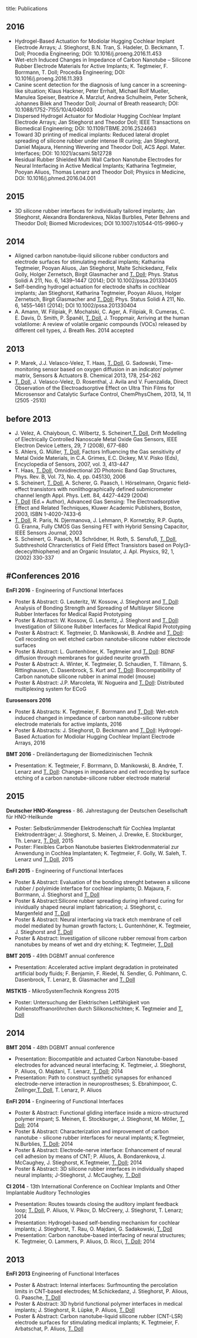 title: Publications

2016
---
* Hydrogel-Based Actuation for Modiolar Hugging Cochlear Implant Electrode Arrays; J. Stieghorst, B.N. Tran, S. Hadeler, D. Beckmann, T. Doll; Procedia Engineering; DOI: 10.1016/j.proeng.2016.11.453
* Wet-etch Induced Changes in Impedance of Carbon Nanotube – Silicone Rubber Electrode Materials for Active Implants; K. Tegtmeier, F. Borrmann, T. Doll; Procedia Engineering; DOI: 10.1016/j.proeng.2016.11.393
* Canine scent detection for the diagnosis of lung cancer in a screening-like situation; Klaus Hackner, Peter Errhalt, Michael Rolf Mueller, Manulea Speiser, Beatrice A. Marzluf, Andrea Schulheim, Peter Schenk, Johannes Bilek and Theodor Doll; Journal of Breath reasearch; DOI: 10.1088/1752-7155/10/4/046003
* Dispersed Hydrogel Actuator for Modiolar Hugging Cochlear Implant Electrode Arrays; Jan Stieghorst and Theodor Doll; IEEE Transactions on Biomedical Engineering; DOI: 10.1109/TBME.2016.2524663
*	Toward 3D printing of medical implants: Reduced lateral droplet spreading of silicone rubber under intense IR curing; Jan Stieghorst, Daniel Majaura, Henning Wevering and Theodor Doll,  ACS Appl. Mater. Interfaces; DOI: 10.1021/acsami.5b12728 
* Residual Rubber Shielded Multi Wall Carbon Nanotube Electrodes for Neural Interfacing in Active Medical Implants; Katharina Tegtmeier, Pooyan Aliuos, Thomas Lenarz and Theodor Doll; Physics in Medicine, DOI: 10.1016/j.phmed.2016.04.001

2015
---
* 3D silicone rubber interfaces for individually tailored implants; Jan Stieghorst, Alexandra Bondarenkova, Niklas Burblies, Peter Behrens and Theodor Doll; Biomed Microdevices; DOI 10.1007/s10544-015-9960-y 


2014
---
* Aligned carbon nanotube-liquid silicone rubber conductors and electrode surfaces for stimulating medical implants; Katharina Tegtmeier, Pooyan Aliuos, Jan Stieghorst, Malte Schickedanz, Felix Golly, Holger Zernetsch, Birgit Glasmacher and [T. Doll](pagedoll.html); Phys. Status Solidi A 211, No. 6, 1439–1447 (2014); DOI 10.1002/pssa.201330405
* Self-bending hydrogel actuation for electrode shafts in cochlear implants; Jan Stieghorst, Katharina Tegtmeier, Pooyan Aliuos, Holger Zernetsch, Birgit Glasmacher and [T. Doll](pagedoll.html); Phys. Status Solidi A 211, No. 6, 1455–1461 (2014); DOI 10.1002/pssa.201330404
* A. Amann, W. Filipiak, P. Mochalski, C. Ager, A. Filipiak, R. Cumeras, C. E. Davis, D. Smith, P. Španěl, [T. Doll](pagedoll.html), J. Troppmair, Arriving at the human volatilome: A review of volatile organic compounds (VOCs) released by different cell types, J. Breath Res. 2014 accepted



2013
---
* P. Marek, J.J. Velasco-Velez, T. Haas, [T. Doll](pagedoll.html), G. Sadowski, Time-monitoring sensor based on oxygen diffusion in an indicator/ polymer matrix, Sensors & Actuators B. Chemical 2013, 178, 254-262
* [T. Doll](pagedoll.html), J. Velasco-Velez, D. Rosenthal, J. Avila and V. Fuenzalida, Direct Observation of the Electroadsorptive Effect on Ultra Thin Films for Microsensor and Catalytic Surface Control, ChemPhysChem, 2013, 14, 11 (2505 -2510)

before 2013
---
* J. Velez, A. Chaiyboun, C. Wilbertz, S. Scheinert,[T. Doll](pagedoll.html), Drift Modelling of Electrically Controlled Nanoscale Metal Oxide Gas Sensors, IEEE Electron Device Letters, 29, 7 (2008), 677-680
* S. Ahlers, G. Müller, [T. Doll](pagedoll.html), Factors Influencing the Gas sensitivity of Metal Oxide Materials, in C.A. Grimes, E.C. Dickey, M.V. Pisko (Eds), Encyclopedia of Sensors, 2007, vol. 3, 413-447
* T. Haas, [T. Doll](pagedoll.html), Omnidirectional 2D Photonic Band Gap Structures, Phys. Rev. B, Vol. 73, No. 4, pp. 045130, 2006
* S. Scheinert, [T. Doll](pagedoll.html), A. Scherer, G. Paasch, I. Hörselmann, Organic field-effect transistors with nonlithographically defined submicrometer channel length  Appl. Phys. Lett. 84, 4427-4429 (2004)
* [T. Doll](pagedoll.html) (Ed.+ Author), Advanced Gas Sensing: The Electroadsorptive Effect and Related Techniques, Kluwer Academic Publishers, Boston, 2003, ISBN 1-4020-7433-6
* [T. Doll](pagedoll.html), R. Paris, N. Djermanova, J. Lehmann, P. Kornetzky, R.P. Gupta, G. Eranna, Fully CMOS Gas Sensing FET with Hybrid Sensing Capacitor, IEEE Sensors Journal, 2003
* S. Scheinert, G. Paasch, M. Schrödner, H. Roth, S. Sensfuß, [T. Doll](pagedoll.html), Subthreshold Chrarcteristics of Field Effect Transistors based on Poly(3-dececylthiophene) and an Organic Insulator, J. Apl. Physics, 92, 1, (2002) 330-337



#Conferences
**2016**
---
**EnFI 2016** - Engineering of Functional Interfaces

* Poster & Abstract: G. Leuteritz, W. Kossow, J. Stieghorst and [T. Doll](pagedoll.html): Analysis of Bonding Strength and Spreading of Multilayer Silicone Rubber Interfaces for Medical Rapid Prototyping 
* Poster & Abstract: W. Kossow, G. Leuteritz, J. Stieghorst and [T. Doll](pagedoll.html): Investigation of Silicone Rubber Interfaces for Medical Rapid Prototyping
* Poster & Abstract: K. Tegtmeier, D. Manikowski, B. Andrée and [T. Doll](pagedoll.html): Cell recording on wet etched carbon nanotube-silicone rubber electrode surfaces
* Poster & Abstract: L. Guntenhöner, K. Tegtmeier and [T. Doll](pagedoll.html): BDNF diffusion through membranes for guided neurite growth
* Poster & Abstract: A. Winter, K. Tegtmeier, D. Schaudien, T. Tillmann, S. Rittinghausen, C. Dasenbrock, S. Kurt and [T. Doll](pagedoll.html): Biocompatibility of Carbon nanotube silicone rubber in animal model (mouse)
* Poster & Abstract: J.P. Marcoleta, W. Nogueira and [T. Doll](pagedoll.html): Distributed multiplexing system for ECoG

**Eurosensors 2016**

* Poster & Abstracts: K. Tegtmeier, F. Borrmann and [T. Doll](pagedoll.html): Wet-etch induced changed in impedance of carbon nanotube-silicone rubber electrode materials for active implants, 2016
* Poster & Abstracts: J. Stieghorst, D. Beckmann and [T. Doll](pagedoll.html): Hydrogel-Based Actuation for Modiolar Hugging Cochlear Implant Electrode Arrays, 2016
 

**BMT 2016** - Dreiländertagung der Biomedizinischen Technik

* Presentation: K. Tegtmeier, F. Borrmann, D. Manikowski, B. Andrée, T. Lenarz and [T. Doll](pagedoll.html): Changes in impedance and cell recording by surface etching of a carbon nanotube-silicone rubber electrode material

**2015**
----
**Deutscher HNO-Kongress** - 86. Jahrestagung der Deutschen Gesellschaft für HNO-Heilkunde   

* Poster: Selbstkrümmender Elektrodenschaft für Cochlea Implantat Elektrodenträger; J. Stieghorst, S. Meinen, J. Drewke, E. Stockburger, Th. Lenarz, [T. Doll](pagedoll.html), 2015   
* Poster: Flexibles Carbon Nanotube basiertes Elektrodenmaterial zur Anwendung in Cochlea Implantaten; K. Tegtmeier, F. Golly, W. Saleh, T. Lenarz und [T. Doll](pagedoll.html), 2015
 
**EnFI 2015** - Engineering of Functional Interfaces

* Poster & Abstract: Evaluation of the bonding strenght between a silicone rubber / polyimide interface for cochlear implants; D. Majaura, F. Borrmann, J. Stieghorst and [T. Doll](pagedoll.html)
* Poster & Abstract:Silicone rubber spreading during infrared curing for inividually shaped neural implant fabrication; J. Stieghorst, c. Margenfeld and [T. Doll](pagedoll.html)
* Poster & Abstract: Neural interfacing via track etch membrane of cell model mediated by human growth factors; L. Guntenhöner, K. Tegtmeier, J. Stieghorst and [T. Doll](pagedoll.html)
* Poster & Abstract: Investigation of silicone rubber removal from carbon nanotubes by means of wet and dry etching; K. Tegtmeier, [T. Doll](pagedoll.html)

**BMT 2015** - 49th DGBMT annual conference

* Presentation: Accelerated active implant degradation in proteinated artificial body fluids; F. Benjamin, F. Riedel, N. Sendler, G. Pohlmann, C. Dasenbrock, T. Lenarz, B. Glasmacher and [T. Doll](pagedoll.html) 

**MSTK15** - MikroSystemTechnik Kongress 2015

* Poster: Untersuchung der Elektrischen Leitfähigkeit von Kohlenstoffnanoröhrchen durch Silikonschichten; K. Tegtmeier and [T. Doll](pagedoll.html)

**2014**
----

**BMT 2014** - 48th DGBMT annual conference

* Presentation: Biocompatible and actuated Carbon Nanotube-based electrodes for advanced neural interfacing; K. Tegtmeier, J. Stieghorst, P. Aliuos, O. Majdani, T. Lenarz, [T. Doll](pagedoll.html); 2014
* Presentation: Path to construct synthetic synapses for enhanced electrode-nerve interaction in neuroprostheses; S. Ebrahimpoor, C. Zeilinger,[T. Doll](pagedoll.html), T. Lenarz, P. Aliuos


**EnFI 2014** - Engineering of Functional Interfaces

* Poster & Abstract: Functional gliding interface inside a micro-structured polymer impant; S. Meinen, E. Stockburger, J. Stieghorst, M. Möller, [T. Doll](pagedoll.html); 2014
* Poster & Abstract: Characterization and improvement of carbon nanotube - silicone rubber interfaces for neural implants; K.Tegtmeier, N.Burblies, [T. Doll](pagedoll.html); 2014
* Poster & Abstract: Electrode-nerve interface: Enhancement of neural cell adhesion by means of CNT; P. Aliuos, A. Bondarenkova, J. McCaughey, J. Stieghorst, K.Tegtmeier, [T. Doll](pagedoll.html); 2014
* Poster & Abstract: 3D silicone rubber interfaces in individually shaped neural implants; J-Stieghorst, J. McCaughey, [T. Doll](pagedoll.html)

**CI 2014** - 13th International Conference on Cochlear Implants and Other Implantable Auditory Technologies

* Presentation: Routes towards closing the auditory implant feedback loop; [T. Doll](pagedoll.html), P. Aliuos, V. Pikov, D. McCreery, J. Stieghorst, T. Lenarz; 2014
* Presentation: Hydrogel-based self-bending mechanism for cochlear implants; J. Stieghorst, T. Rau, O. Majdani, G. Sadakowski, [T. Doll](pagedoll.html)
* Presentation: Carbon nanotube-based interfacing of neural structures; K. Tegtmeier, O. Lammers, P. Aliuos, D. Ricci, [T. Doll](pagedoll.html); 2014

**2013**
---

**EnFI 2013** Engineering of Functional Interfaces

* Poster & Abstract: Internal interfaces: Surfmounting the percolation limits in CNT-based electrodes; M.Schickedanz, J. Stieghorst, P. Alious, G. Paasche, [T. Doll](pagedoll.html)
* Poster & Abstract: 3D hybrid functional polymer interfaces in medical implants; J. Stieghorst, R. Lüpke, P. Aliuos, [T. Doll](pagedoll.html)
* Poster & Abstract: Carbon nanotube-liquid silicone rubber (CNT-LSR) electrode surfaces for stimulating medical implants; K. Tegtmeier, F. Arbatschat, P. Aliuos, [T. Doll](pagedoll.html)
